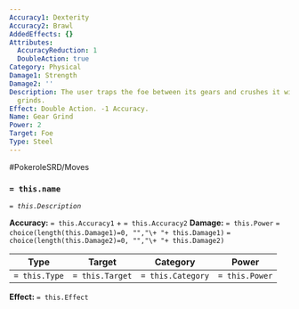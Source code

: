 ```yaml
---
Accuracy1: Dexterity
Accuracy2: Brawl
AddedEffects: {}
Attributes:
  AccuracyReduction: 1
  DoubleAction: true
Category: Physical
Damage1: Strength
Damage2: ''
Description: The user traps the foe between its gears and crushes it with two painful
  grinds.
Effect: Double Action. -1 Accuracy.
Name: Gear Grind
Power: 2
Target: Foe
Type: Steel
---
```


#PokeroleSRD/Moves

### `= this.name`
*`= this.Description`*

**Accuracy:** `= this.Accuracy1` + `= this.Accuracy2`
**Damage:** `= this.Power` `= choice(length(this.Damage1)=0, "","\+ "+ this.Damage1)` `= choice(length(this.Damage2)=0, "","\+ "+ this.Damage2)`

| Type          | Target          | Category          | Power          |
| ------------- | --------------- | ----------------  | -------------- |
| `= this.Type` | `= this.Target` | `= this.Category` | `= this.Power` | 

**Effect:** `= this.Effect`
